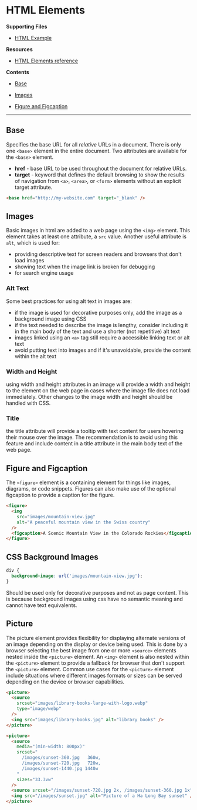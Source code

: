 # HTML Elements

**Supporting Files**

- [HTML Example](html-section.html)

**Resources**

- [HTML Elements reference](https://developer.mozilla.org/en-US/docs/Web/HTML/Element)

**Contents**

- [Base](#footer)

- [Images](#images)

- [Figure and Figcaption](#figure-and-figcapture)

---

## Base

Specifies the base URL for all _relative_ URLs in a document. There is only one `<base>` element in the entire document. Two attributes are available for the `<base>` element.

- **href** - base URL to be used throughout the document for relative URLs.
- **target** - keyword that defines the default browsing to show the results of navigation from `<a>`, `<area>`, or `<form>` elements without an explicit target attribute.

```html
<base href="http://my-website.com" target="_blank" />
```

## Images

Basic images in html are added to a web page using the `<img>` element. This element takes at least one attribute, a `src` value. Another useful attribute is `alt`, which is used for:

- providing descriptive text for screen readers and browsers that don't load images
- showing text when the image link is broken for debugging
- for search engine usage

### Alt Text

Some best practices for using alt text in images are:

- if the image is used for decorative purposes only, add the image as a background image using CSS
- if the text needed to describe the image is lengthy, consider including it in the main body of the text and use a shorter (not repetitive) alt text
- images linked using an `<a>` tag still require a accessible linking text or alt text
- avoid putting text into images and if it's unavoidable, provide the content within the alt text

### Width and Height

using width and height attributes in an image will provide a width and height to the element on the web page in cases where the image file does not load immediately. Other changes to the image width and height should be handled with CSS.

### Title

the title attribute will provide a tooltip with text content for users hovering their mouse over the image. The recommendation is to avoid using this feature and include content in a title attribute in the main body text of the web page.

## Figure and Figcaption

The `<figure>` element is a containing element for things like images, diagrams, or code snippets. Figures can also make use of the optional figcaption to provide a caption for the figure.

```html
<figure>
  <img
    src="images/mountain-view.jpg"
    alt="A peaceful mountain view in the Swiss country"
  />
  <figcaption>A Scenic Mountain View in the Colorado Rockies</figcaption>
</figure>
```

## CSS Background Images

```css
div {
  background-image: url('images/mountain-view.jpg');
}
```

Should be used only for decorative purposes and not as page content. This is because background images using css have no semantic meaning and cannot have text equivalents.

## Picture

The picture element provides flexibility for displaying alternate versions of an image depending on the display or device being used. This is done by a browser selecting the best image from one or more `<source>` elements nested inside the `<picture>` element. An `<img>` element is also nested within the `<picture>` element to provide a fallback for browser that don't support the `<picture>` element. Common use cases for the `<picture>` element include situations where different images formats or sizes can be served depending on the device or browser capabilities.

```html
<picture>
  <source
    srcset="images/library-books-large-with-logo.webp"
    type="image/webp"
  />
  <img src="images/library-books.jpg" alt="library books" />
</picture>
```

```html
<picture>
  <source
    media="(min-width: 800px)"
    srcset="
      /images/sunset-360.jpg   360w,
      /images/sunset-720.jpg   720w,
      /images/sunset-1440.jpg 1440w
    "
    sizes="33.3vw"
  />
  <source srcset="/images/sunset-720.jpg 2x, /images/sunset-360.jpg 1x" />
  <img src="/images/sunset.jpg" alt="Picture of a Ha Long Bay sunset" />
</picture>
```
